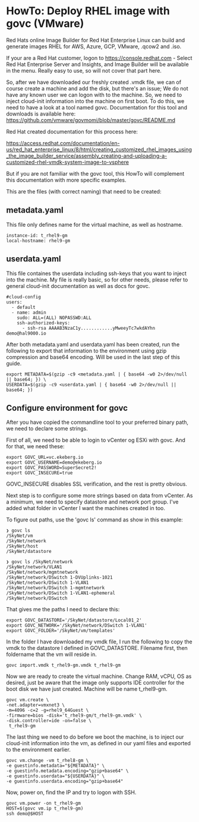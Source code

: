 # HowTo: Deploy RHEL image with govc (VMware)

Red Hats online Image Builder for Red Hat Enterprise Linux can build and generate images RHEL for AWS, Azure, GCP, VMware, .qcow2 and .iso.

If your are a Red Hat customer, logon to https://console.redhat.com - Select Red Hat Enterprise Server and Insights, and Image Builder will be available in the menu. Really easy to use, so will not cover that part here.

So, after we have downloaded our freshly created .vmdk file, we can of course create a machine and add the disk, but there's an issue; We do not have any known user we can logon with to the machine. So, we need to inject cloud-init information into the machine on first boot. To do this, we need to have a look at a tool named govc. Documentation for this tool and downloads is available here: https://github.com/vmware/govmomi/blob/master/govc/README.md

Red Hat created documentation for this process here:

https://access.redhat.com/documentation/en-us/red_hat_enterprise_linux/8/html/creating_customized_rhel_images_using_the_image_builder_service/assembly_creating-and-uploading-a-customized-rhel-vmdk-system-image-to-vsphere

But if you are not familiar with the govc tool, this HowTo will complement this documentation with more specific examples.

This are the files (with correct naming) that need to be created:

## metadata.yaml
This file only defines name for the virtual machine, as well as hostname.

```
instance-id: t_rhel9-gm
local-hostname: rhel9-gm
```

## userdata.yaml
This file containes the userdata including ssh-keys that you want to inject into the machine. My file is really basic, so for other needs, please refer to general cloud-init documentation as well as docs for govc.

```
#cloud-config
users:
  - default
  - name: admin
    sudo: ALL=(ALL) NOPASSWD:ALL
    ssh-authorized-keys:
      - ssh-rsa AAAAB3NzaC1y............yMweeyTc7wkdAYhn demo@hal9000.io
```

After both metadata.yaml and userdata.yaml has been created, run the following to export that information to the environment using gzip compression and base64 encoding. Will be used in the last step of this guide.

```
export METADATA=$(gzip -c9 <metadata.yaml | { base64 -w0 2>/dev/null || base64; }) \
USERDATA=$(gzip -c9 <userdata.yaml | { base64 -w0 2>/dev/null || base64; })
```

## Configure environment for govc

After you have copied the commandline tool to your preferred binary path, we need to declare some strings.

First of all, we need to be able to login to vCenter og ESXi with govc. And for that, we need these:

```
export GOVC_URL=vc.ekeberg.io
export GOVC_USERNAME=demo@ekeberg.io
export GOVC_PASSWORD=SuperSecret2!
export GOVC_INSECURE=true
```
GOVC_INSECURE disables SSL verification, and the rest is pretty obvious.

Next step is to configure some more strings based on data from vCenter. As a minimum, we need to specify datastore and network port group. I've added what folder in vCenter I want the machines created in too.

To figure out paths, use the 'govc ls' command as show in this example:

```
❯ govc ls
/SkyNet/vm
/SkyNet/network
/SkyNet/host
/SkyNet/datastore

❯ govc ls /SkyNet/network
/SkyNet/network/VLAN1
/SkyNet/network/mgmtnetwork
/SkyNet/network/DSwitch 1-DVUplinks-1021
/SkyNet/network/DSwitch 1-VLAN1
/SkyNet/network/DSwitch 1-mgmtnetwork
/SkyNet/network/DSwitch 1-VLAN1-ephemeral
/SkyNet/network/DSwitch
```

That gives me the paths I need to declare this:

```
export GOVC_DATASTORE='/SkyNet/datastore/Local01_2'
export GOVC_NETWORK='/SkyNet/network/DSwitch 1-VLAN1'
export GOVC_FOLDER='/SkyNet/vm/templates'
```
In the folder I have downloaded my vmdk file, I run the following to copy the vmdk to the datastore I defined in GOVC_DATASTORE. Filename first, then foldername that the vm will reside in.

```
govc import.vmdk t_rhel9-gm.vmdk t_rhel9-gm
```
Now we are ready to create the virtual machine. Change RAM, vCPU, OS as desired, just be aware that the image only supports IDE controller for the boot disk we have just created. Machine will be name t_rhel9-gm.

```
govc vm.create \
-net.adapter=vmxnet3 \
-m=4096 -c=2 -g=rhel9_64Guest \
-firmware=bios -disk='t_rhel9-gm/t_rhel9-gm.vmdk' \
-disk.controller=ide -on=false \
 t_rhel9-gm
```
The last thing we need to do before we boot the machine, is to inject our cloud-init information into the vm, as defined in our yaml files and exported to the environment earlier.

```
govc vm.change -vm t_rhel8-gm \
-e guestinfo.metadata="${METADATA}" \
-e guestinfo.metadata.encoding="gzip+base64" \
-e guestinfo.userdata="${USERDATA}" \
-e guestinfo.userdata.encoding="gzip+base64"
```

Now, power on, find the IP and try to logon with SSH.

```
govc vm.power -on t_rhel9-gm
HOST=$(govc vm.ip t_rhel9-gm)
ssh demo@$HOST
```
